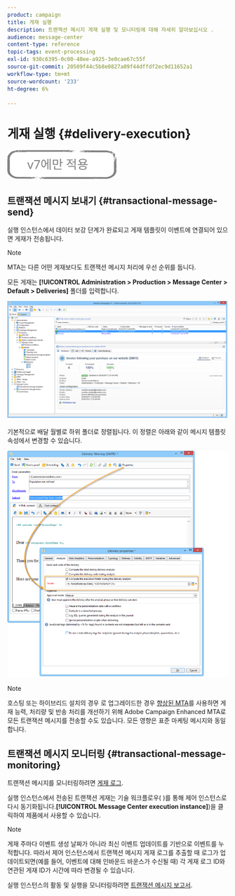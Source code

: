 ```yaml
---
product: campaign
title: 게재 실행
description: 트랜잭션 메시지 게재 실행 및 모니터링에 대해 자세히 알아보십시오 .
audience: message-center
content-type: reference
topic-tags: event-processing
exl-id: 930c6395-0c00-40ee-a925-3e0cae67c55f
source-git-commit: 20509f44c5b8e0827a09f44dffdf2ec9d11652a1
workflow-type: tm+mt
source-wordcount: '233'
ht-degree: 6%

---
```


# 게재 실행 {#delivery-execution}

![](../../assets/v7-only.svg)

## 트랜잭션 메시지 보내기 {#transactional-message-send}

실행 인스턴스에서 데이터 보강 단계가 완료되고 게재 템플릿이 이벤트에 연결되어 있으면 게재가 전송됩니다.

>[!NOTE]
>
>MTA는 다른 어떤 게재보다도 트랜잭션 메시지 처리에 우선 순위를 둡니다.

모든 게재는 **[!UICONTROL Administration > Production > Message Center > Default > Deliveries]** 폴더를 입력합니다.

![](assets/messagecenter_deliveries_execinstances_001.png)

기본적으로 배달 월별로 하위 폴더로 정렬됩니다. 이 정렬은 아래와 같이 메시지 템플릿 속성에서 변경할 수 있습니다.

![](assets/messagecenter_deliveries_properties_001.png)

>[!NOTE]
>
>호스팅 또는 하이브리드 설치의 경우 로 업그레이드한 경우 [향상된 MTA](../../delivery/using/sending-with-enhanced-mta.md)를 사용하면 게재 능력, 처리량 및 반송 처리를 개선하기 위해 Adobe Campaign Enhanced MTA로 모든 트랜잭션 메시지를 전송할 수도 있습니다. 모든 영향은 표준 마케팅 메시지와 동일합니다.

## 트랜잭션 메시지 모니터링 {#transactional-message-monitoring}

트랜잭션 메시지를 모니터링하려면 [게재 로그](../../delivery/using/delivery-dashboard.md#delivery-logs-and-history).

실행 인스턴스에서 전송된 트랜잭션 게재는 기술 워크플로우( )를 통해 제어 인스턴스로 다시 동기화됩니다.**[!UICONTROL Message Center execution instance]**)을 클릭하여 제품에서 사용할 수 있습니다.

>[!NOTE]
>
>게재 주마다 이벤트 생성 날짜가 아니라 최신 이벤트 업데이트를 기반으로 이벤트를 누적합니다. 따라서 제어 인스턴스에서 트랜잭션 메시지 게재 로그를 추출할 때 로그가 업데이트되면(예를 들어, 이벤트에 대해 인바운드 바운스가 수신될 때) 각 게재 로그 ID와 연관된 게재 ID가 시간에 따라 변경될 수 있습니다.

<!--The transactional deliveries sent from the execution instance are synchronized back to the control instance as follows.

Let's take a [delivery template](../../message-center/using/introduction.md) labelled *Template_1*.

1. An event corresponding to *Template_1* is received on the execution instance.
1. The **Processing real time events** (rtEventsProcessing) workflow processes the event and searches for an existing delivery for the current month.

    >[!NOTE]
    >
    >If not found, a new delivery is created and the event is assigned to the new delivery.

1. The transactional email is sent and the delivery status changes to **[!UICONTROL Sent]**.
1. The **Message Center execution instance** (mcSync_mcExec) workflow retrieves the delivery logs from the execution instance and updates the delivery logs on the control instance.
1. The control instance searches for an existing delivery for week 40 (2020-09-28_Template_1).

    >[!NOTE]
    >
    >If not found, a new delivery is created.

1. The week after, an inbound bounce is received for the event.
1. The status of the event changes to **[!UICONTROL Delivery failed]**.
1. The **Message Center execution instance** (mcSync_mcExec) workflow retrieves the delivery logs from the execution instance and searches for a delivery for week 41 (2020-10-05_Template_1) to update the delivery logs. The delivery logs are then linked to a new delivery for the current week.

To summarize, the deliveries weekly accumulate the events based on the latest event update, and not on the event creation date.

Therefore, when extracting transactional messaging delivery logs from the control instance, the delivery ID associated with each delivery log ID changes every week.-->

실행 인스턴스의 활동 및 실행을 모니터링하려면 [트랜잭션 메시지 보고서](../../message-center/using/about-transactional-messaging-reports.md).
